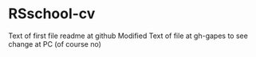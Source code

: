 # RSschool-cv
Text of first file readme at github
Modified Text of file at gh-gapes to see change at PC (of course no)
